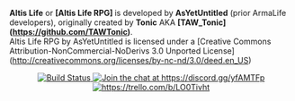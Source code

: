 <b>Altis Life</b> or <b>[Altis Life RPG] </b> is developed by <b>AsYetUntitled</b> (prior ArmaLife developers), originally created by <b>Tonic</b> AKA <b>[TAW_Tonic] (https://github.com/TAWTonic)</b>.<br/>
Altis Life RPG by AsYetUntitled is licensed under a [Creative Commons Attribution-NonCommercial-NoDerivs 3.0 Unported License] (http://creativecommons.org/licenses/by-nc-nd/3.0/deed.en_US)<br/>

<p align="center">
    <a href="https://travis-ci.org/AsYetUntitled/Framework">
        <img src="https://api.travis-ci.org/AsYetUntitled/Framework.svg" alt="Build Status">
    </a>
       <a href="https://discord.gg/yfAMTFp">
        <img src="https://img.shields.io/badge/Discord-Join%20chat%20→-738bd7.svg" alt="Join the chat at https://discord.gg/yfAMTFp">
    </a>
         <a href="https://trello.com/b/LO0Tivht">
        <img src="https://img.shields.io/badge/Trello-%E2%86%92-blue.svg" alt="https://trello.com/b/LO0Tivht">
    </a>
</p>
